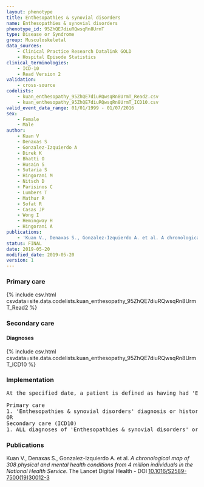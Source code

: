 ```yaml
---
layout: phenotype
title: Enthesopathies & synovial disorders
name: Enthesopathies & synovial disorders
phenotype_id: 95ZhQE7diuRQwsqRn8UrmT 
type: Disease or Syndrome
group: Musculoskeletal
data_sources: 
    - Clinical Practice Research Datalink GOLD
    - Hospital Episode Statistics
clinical_terminologies: 
    - ICD-10
    - Read Version 2
validation: 
    - cross-source
codelists: 
    - kuan_enthesopathy_95ZhQE7diuRQwsqRn8UrmT_Read2.csv
    - kuan_enthesopathy_95ZhQE7diuRQwsqRn8UrmT_ICD10.csv
valid_event_data_range: 01/01/1999 - 01/07/2016
sex: 
    - Female
    - Male
author: 
    - Kuan V
    - Denaxas S
    - Gonzalez-Izquierdo A
    - Direk K
    - Bhatti O
    - Husain S
    - Sutaria S
    - Hingorani M
    - Nitsch D
    - Parisinos C
    - Lumbers T
    - Mathur R
    - Sofat R
    - Casas JP
    - Wong I
    - Hemingway H
    - Hingorani A
publications: 
    - 'Kuan V., Denaxas S., Gonzalez-Izquierdo A. et al. A chronological map of 308 physical and mental health conditions from 4 million individuals in the National Health Service. The Lancet Digital Health - DOI: 10.1016/S2589-7500(19)30012-3' 
status: FINAL
date: 2019-05-20
modified_date: 2019-05-20
version: 1
---
```

### Primary care 
{% include csv.html csvdata=site.data.codelists.kuan_enthesopathy_95ZhQE7diuRQwsqRn8UrmT_Read2 %}
### Secondary care 
#### Diagnoses 
{% include csv.html csvdata=site.data.codelists.kuan_enthesopathy_95ZhQE7diuRQwsqRn8UrmT_ICD10 %}
### Implementation 
<pre>At the specified date, a patient is defined as having had 'Enthesopathies & synovial disorders' IF they meet the criteria for any of the following on or before the specified date. The earliest date on which the individual meets any of the following criteria on or before the specified date is defined as the first event date:

Primary care
1. 'Enthesopathies & synovial disorders' diagnosis or history of diagnosis during a consultation 
OR
Secondary care (ICD10)
1. ALL diagnoses of 'Enthesopathies & synovial disorders' or history of diagnosis during a hospitalization</pre> 
 
### Publications 
Kuan V., Denaxas S., Gonzalez-Izquierdo A. et al. _A chronological map of 308 physical and mental health conditions from 4 million individuals in the National Health Service_. The Lancet Digital Health - DOI <a href='https://www.thelancet.com/journals/landig/article/PIIS2589-7500(19)30012-3/fulltext'>10.1016/S2589-7500(19)30012-3</a>